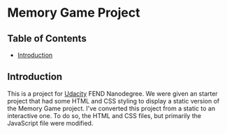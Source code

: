 # Memory Game Project

## Table of Contents

* [Introduction](#introduction)

## Introduction
This is a project for [Udacity](www.udacity.com) FEND Nanodegree.
We were given an starter project that had some HTML and CSS styling to display a static version of the Memory Game project.
I've converted this project from a static to an interactive one.
To do so, the HTML and CSS files, but primarily the JavaScript file were modified.
